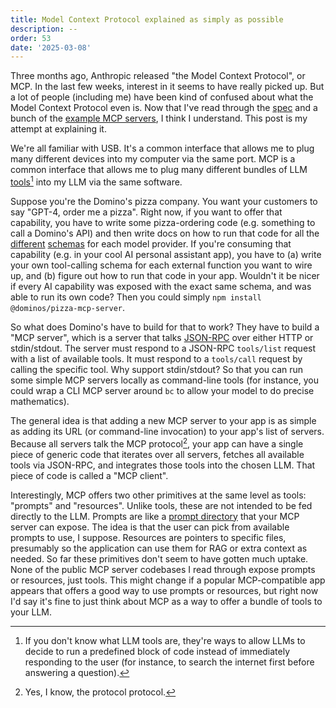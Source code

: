```yaml
---
title: Model Context Protocol explained as simply as possible
description: --
order: 53
date: '2025-03-08'
---
```


Three months ago, Anthropic released "the Model Context Protocol", or MCP. In the last few weeks, interest in it seems to have really picked up. But a lot of people (including me) have been kind of confused about what the Model Context Protocol even is. Now that I've read through the [spec](https://spec.modelcontextprotocol.io/specification/2024-11-05/) and a bunch of the [example MCP servers](https://github.com/modelcontextprotocol/servers?tab=readme-ov-file), I think I understand. This post is my attempt at explaining it.

We're all familiar with USB. It's a common interface that allows me to plug many different devices into my computer via the same port. MCP is a common interface that allows me to plug many different bundles of LLM [tools](https://platform.openai.com/docs/guides/function-calling)[^1] into my LLM via the same software.

Suppose you're the Domino's pizza company. You want your customers to say "GPT-4, order me a pizza". Right now, if you want to offer that capability, you have to write some pizza-ordering code (e.g. something to call a Domino's API) and then write docs on how to run that code for all the [different](https://platform.openai.com/docs/guides/function-calling) [schemas](https://docs.anthropic.com/en/docs/build-with-claude/tool-use/overview) for each model provider. If you're consuming that capability (e.g. in your cool AI personal assistant app), you have to (a) write your own tool-calling schema for each external function you want to wire up, and (b) figure out how to run that code in your app. Wouldn't it be nicer if every AI capability was exposed with the exact same schema, and was able to run its own code? Then you could simply `npm install @dominos/pizza-mcp-server`.

So what does Domino's have to build for that to work? They have to build a "MCP server", which is a server that talks [JSON-RPC](https://www.jsonrpc.org/specification) over either HTTP or stdin/stdout. The server must respond to a JSON-RPC `tools/list` request with a list of available tools. It must respond to a `tools/call` request by calling the specific tool. Why support stdin/stdout? So that you can run some simple MCP servers locally as command-line tools (for instance, you could wrap a CLI MCP server around `bc` to allow your model to do precise mathematics). 

The general idea is that adding a new MCP server to your app is as simple as adding its URL (or command-line invocation) to your app's list of servers. Because all servers talk the MCP protocol[^2], your app can have a single piece of generic code that iterates over all servers, fetches all available tools via JSON-RPC, and integrates those tools into the chosen LLM. That piece of code is called a "MCP client".

Interestingly, MCP offers two other primitives at the same level as tools: "prompts" and "resources". Unlike tools, these are not intended to be fed directly to the LLM. Prompts are like a [prompt directory](https://prompts.chat/) that your MCP server can expose. The idea is that the user can pick from available prompts to use, I suppose. Resources are pointers to specific files, presumably so the application can use them for RAG or extra context as needed. So far these primitives don't seem to have gotten much uptake. None of the public MCP server codebases I read through expose prompts or resources, just tools. This might change if a popular MCP-compatible app appears that offers a good way to use prompts or resources, but right now I'd say it's fine to just think about MCP as a way to offer a bundle of tools to your LLM.


[^1]: If you don't know what LLM tools are, they're ways to allow LLMs to decide to run a predefined block of code instead of immediately responding to the user (for instance, to search the internet first before answering a question).

[^2]: Yes, I know, the protocol protocol.

